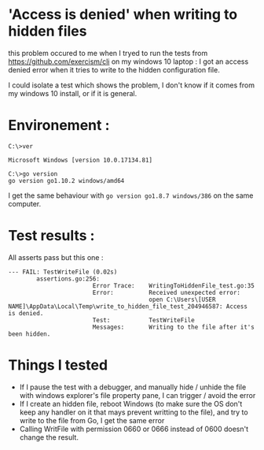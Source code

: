 # 'Access is denied' when writing to hidden files

this problem occured to me when I tryed to run the tests from https://github.com/exercism/cli on my windows 10 laptop : I got an access denied error when it tries to write to the hidden configuration file.

I could isolate a test which shows the problem, I don't know if it comes from my windows 10 install, or if it is general.

# Environement :

```
C:\>ver

Microsoft Windows [version 10.0.17134.81]

C:\>go version
go version go1.10.2 windows/amd64
```

I get the same behaviour with `go version go1.8.7 windows/386` on the same computer.

# Test results :

All asserts pass but this one :

```
--- FAIL: TestWriteFile (0.02s)
        assertions.go:256:
                        Error Trace:    WritingToHiddenFile_test.go:35
                        Error:          Received unexpected error:
                                        open C:\Users\[USER NAME]\AppData\Local\Temp\write_to_hidden_file_test_204946587: Access is denied.
                        Test:           TestWriteFile
                        Messages:       Writing to the file after it's been hidden.
```

# Things I tested

 * If I pause the test with a debugger, and manually hide / unhide the file with windows explorer's file property pane, I can trigger / avoid the error
 * If I create an hidden file, reboot Windows (to make sure the OS don't keep any handler on it that mays prevent writting to the file), and try to write to the file from Go, I get the same error
 * Calling WritFile with permission 0660 or 0666 instead of 0600 doesn't change the result. 
